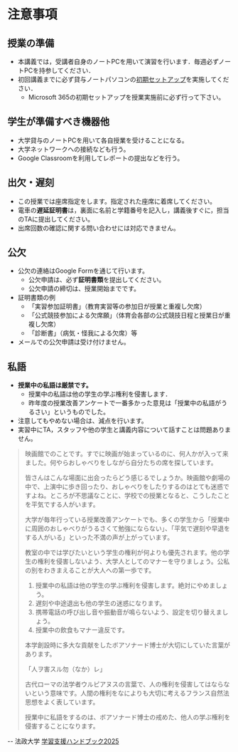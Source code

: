 # 注意事項

## 授業の準備

- 本講義では，受講者自身のノートPCを用いて演習を行います．毎週必ずノートPCを持参してください．
- 初回講義までに必ず貸与ノートパソコンの[初期セットアップ](https://kedu2025.ws.hosei.ac.jp/preparation/)を実施してください．
  - Microsoft 365の初期セットアップを授業実施前に必ず行って下さい。
  
## 学生が準備すべき機器他

- 大学貸与のノートPCを用いて各自授業を受けることになる。
- 大学ネットワークへの接続なども行う。
- Google Classroomを利用してレポートの提出などを行う。

## 出欠・遅刻

- この授業では座席指定をします。指定された座席に着席してください。
- 電車の**遅延証明書**は，裏面に名前と学籍番号を記入し，講義後すぐに，担当のTAに提出してください。
- 出席回数の確認に関する問い合わせには対応できません。

## 公欠

- 公欠の連絡はGoogle Formを通じて行います。
  - 公欠申請は、必ず**証明書類**を提出してください。
  - 公欠申請の締切は、授業開始までです。
- 証明書類の例
  - 「実習参加証明書」（教育実習等の参加日が授業と重複し欠席）
  - 「公式競技参加による欠席願」（体育会各部の公式競技日程と授業日が重複し欠席）
  - 「診断書」（病気・怪我による欠席）等
- メールでの公欠申請は受け付けません。

## 私語

- **授業中の私語は厳禁です。**
  - 授業中の私語は他の学生の学ぶ権利を侵害します．
  - 昨年度の授業改善アンケートで一番多かった意見は「授業中の私語がうるさい」というものでした。
- 注意してもやめない場合は、減点を行います。
- 実習中にTA，スタッフや他の学生と講義内容について話すことは問題ありません。

> 映画館でのことです。すでに映画が始まっているのに、何人かが入って来ました。何やらおしゃべりをしながら自分たちの席を探しています。
> 
> 皆さんはこんな場面に出会ったらどう感じるでしょうか。映画館や劇場の中で、上演中に歩き回ったり、おしゃべりをしたりするのはとても迷惑ですよね。ところが不思議なことに、学校での授業となると、こうしたことを平気でする人がいます。
> 
> 大学が毎年行っている授業改善アンケートでも、多くの学生から「授業中に周囲のおしゃべりがうるさくて勉強にならない」、「平気で遅刻や早退をする人がいる」といった不満の声が上がっています。
> 
> 教室の中では学びたいという学生の権利が何よりも優先されます。他の学生の権利を侵害しないよう、大学人としてのマナーを守りましょう。公私の別をわきまえることが大人への第一歩です。
>
> 1. 授業中の私語は他の学生の学ぶ権利を侵害します。絶対にやめましょう。
> 2. 遅刻や中途退出も他の学生の迷惑になります。
> 3. 携帯電話の呼び出し音や振動音が鳴らないよう、設定を切り替えましょう。
> 4. 授業中の飲食もマナー違反です。
>
> 本学創設時に多大な貢献をしたボアソナード博士が大切にしていた言葉があります。
> 
> 「人ヲ害スル勿（なか）レ」
> 
> 古代ローマの法学者ウルピアヌスの言葉で、人の権利を侵害してはならないという意味です。人間の権利をなによりも大切に考えるフランス自然法思想をよく表しています。
> 
> 授業中に私語をするのは、ボアソナード博士の戒めた、他人の学ぶ権利を侵害することになります。

-- 法政大学 [学習支援ハンドブック2025](https://hosei-hondana.actibookone.com/content/detail?param=eyJjb250ZW50TnVtIjo5NzcwNywiY2F0ZWdvcnlOdW0iOjY4MTV9&pNo=1)